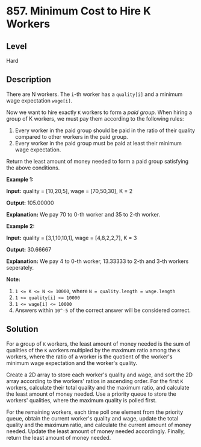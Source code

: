 # 857. Minimum Cost to Hire K Workers
## Level
Hard

## Description
There are N workers. The `i`-th worker has a `quality[i]` and a minimum wage expectation `wage[i]`.

Now we want to hire exactly `K` workers to form a *paid group*. When hiring a group of K workers, we must pay them according to the following rules:

1. Every worker in the paid group should be paid in the ratio of their quality compared to other workers in the paid group.
2. Every worker in the paid group must be paid at least their minimum wage expectation.

Return the least amount of money needed to form a paid group satisfying the above conditions.

**Example 1:**

**Input:** quality = [10,20,5], wage = [70,50,30], K = 2

**Output:** 105.00000

**Explanation:** We pay 70 to 0-th worker and 35 to 2-th worker.

**Example 2:**

**Input:** quality = [3,1,10,10,1], wage = [4,8,2,2,7], K = 3

**Output:** 30.66667

**Explanation:** We pay 4 to 0-th worker, 13.33333 to 2-th and 3-th workers seperately. 

**Note:**

1. `1 <= K <= N <= 10000`, where `N = quality.length = wage.length`
2. `1 <= quality[i] <= 10000`
3. `1 <= wage[i] <= 10000`
4. Answers within `10^-5` of the correct answer will be considered correct.

## Solution
For a group of `K` workers, the least amount of money needed is the sum of qualities of the `K` workers multipled by the maximum ratio among the `K` workers, where the ratio of a worker is the quotient of the worker's minimum wage expectation and the worker's quality.

Create a 2D array to store each worker's quality and wage, and sort the 2D array according to the workers' ratios in ascending order. For the first `K` workers, calculate their total quality and the maximum ratio, and calculate the least amount of money needed. Use a priority queue to store the workers' qualities, where the maximum quality is polled first.

For the remaining workers, each time poll one element from the priority queue, obtain the current worker's quality and wage, update the total quality and the maximum ratio, and calculate the current amount of money needed. Update the least amount of money needed accordingly. Finally, return the least amount of money needed.
